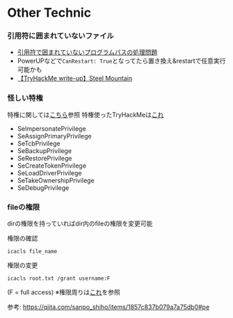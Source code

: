 # Other Technic

### 引用符に囲まれていないファイル
- [引用符で囲まれていないプログラムパスの処理問題](http://www.sec-pro.net/newsletter/20121112.html)
- PowerUPなどで`CanRestart: True`となってたら置き換え&restartで任意実行可能かも
- [【TryHackMe write-up】Steel Mountain](https://qiita.com/sanpo_shiho/items/9fca52366411c4c4a32e)

### 怪しい特権
特権に関しては[こちら](https://www.exploit-db.com/papers/42556)参照
特権使ったTryHackMeは[これ](https://qiita.com/sanpo_shiho/items/3f2c4595f20cd4133ab8)

- SeImpersonatePrivilege
- SeAssignPrimaryPrivilege
- SeTcbPrivilege
- SeBackupPrivilege
- SeRestorePrivilege
- SeCreateTokenPrivilege
- SeLoadDriverPrivilege
- SeTakeOwnershipPrivilege
- SeDebugPrivilege

### fileの権限
dirの権限を持っていればdir内のfileの権限を変更可能

権限の確認

```
icacls file_name
```

権限の変更

```
icacls root.txt /grant username:F
```

(F = full access) ※権限周りは[これ](https://docs.microsoft.com/ja-jp/windows-server/administration/windows-commands/icacls)を参照

参考: https://qiita.com/sanpo_shiho/items/1857c837b079a7a75db0#pe
